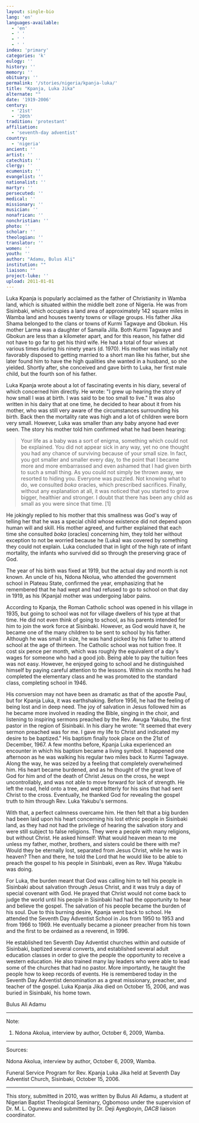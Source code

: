 ```yaml
---
layout: single-bio
lang: 'en'
languages-available:
  - 'en'
  - ' '
  - ' '
  - ' '
index: 'primary'
categories: 'k'
eulogy: ''
history: ''
memory: ''
obituary: ''
permalink: '/stories/nigeria/kpanja-luka/'
title: "Kpanja, Luka Jika"
alternate: ""
date: '1919-2006'
century:
  - '21st'
  - '20th'
tradition: 'protestant'
affiliation:
  - 'seventh-day adventist'
country:
  - 'nigeria'
ancient: ''
artist: ''
catechist: ''
clergy: ''
ecumenist: ''
evangelist: ''
nationalist: ''
martyr: ''
persecuted: ''
medical: ''
missionary: ''
musician: ''
nonafrican: ''
nonchristian: ''
photo: ''
scholar: ''
theologian: ''
translator: ''
women: ''
youth: ''
author: "Adamu, Bulus Ali"
institution: ""
liaison: ""
project-luke: ''
upload: 2011-01-01
---
```




Luka Kpanja is popularly acclaimed as the father of Christianity in Wamba land, which is situated within the middle belt zone of Nigeria. He was from Sisinbaki, which occupies a land area of approximately 142 square miles in Wamba land and houses twenty towns or village groups.  His father Jika Shama belonged to the clans or towns of Kurmi Tagwaye and Gbokun. His mother Larma was a daughter of Samaila Jilla. Both Kurmi Tagwaye and Gbokun are less than a kilometer apart, and for this reason, his father did not have to go far to get his third wife. He had a total of four wives at various times during his ninety years (d. 1970). His mother was initially not favorably disposed to getting married to a short man like his father, but she later found him to have the high qualities she wanted in a husband, so she yielded. Shortly after, she conceived and gave birth to Luka, her first male child, but the fourth son of his father.

Luka Kpanja wrote about a lot of fascinating events in his diary, several of which concerned him directly. He wrote: "I grew up hearing the story of how small I was at birth. I was said to be too small to live." It was also written in his dairy that at one time, he decided to hear about it from his mother, who was still very aware of the circumstances surrounding his birth. Back then the mortality rate was high and a lot of children were born very small. However, Luka was smaller than any baby anyone had ever seen. The story his mother told him confirmed what he had been hearing:

> Your life as a baby was a sort of enigma, something which could not be explained. You did not appear sick in any way, yet no one thought you had any chance of surviving because of your small size. In fact, you got smaller and smaller every day, to the point that I became more and more embarrassed and even ashamed that I had given birth to such a small thing. As you could not simply be thrown away, we resorted to hiding you. Everyone was puzzled. Not knowing what to do, we consulted *boka* oracles, which prescribed sacrifices. Finally, without any explanation at all, it was noticed that you started to grow bigger, healthier and stronger. I doubt that there has been any child as small as you were since that time. [1]

He jokingly replied to his mother that this smallness was God's way of telling her that he was a special child whose existence did not depend upon human will and skill. His mother agreed, and further explained that each time she consulted *boka* (oracles) concerning him, they told her without exception to not be worried because he (Luka) was covered by something they could not explain. Luka concluded that in light of the high rate of infant mortality, the infants who survived did so through the preserving grace of God.

The year of his birth was fixed at 1919, but the actual day and month is not known. An uncle of his, Ndona Nkolua, who attended the government school in Plateau State, confirmed the year, emphasizing that he remembered that he had wept and had refused to go to school on that day in 1919, as his (Kpanja) mother was undergoing labor pains.

According to Kpanja, the Roman Catholic school was opened in his village in 1935, but going to school was not for village dwellers of his type at that time. He did not even think of going to school, as his parents intended for him to join the work force at Sisinbaki. However, as God would have it, he became one of the many children to be sent to school by his father. Although he was small in size, he was hand picked by his father to attend school at the age of thirteen. The Catholic school was not tuition free. It cost six pence per month, which was roughly the equivalent of a day's wages for someone who had a good job. Being able to pay the tuition fees was not easy. However, he enjoyed going to school and he distinguished himself by paying careful attention to the lessons. Within six months he had completed the elementary class and he was promoted to the standard class, completing school in 1946.

His conversion may not have been as dramatic as that of the apostle Paul, but for Kpanja Luka, it was earthshaking. Before 1956, he had the feeling of being lost and in deep need. The joy of salvation in Jesus followed him as he became more involved in reading the Bible, singing in the choir, and listening to inspiring sermons preached by the Rev. Awuga Yakubu, the first pastor in the region of Sisinbaki. In his diary he wrote:  "It seemed that every sermon preached was for me. I gave my life to Christ and indicated my desire to be baptized." His baptism finally took place on the 21st of December, 1967. A few months before, Kpanja Luka experienced an encounter in which his baptism became a living symbol. It happened one afternoon as he was walking his regular two miles back to Kurmi Tagwaye. Along the way, he was seized by a feeling that completely overwhelmed him. His heart became burdened, and as he thought of the great love of God for him and of the death of Christ Jesus on the cross, he wept uncontrollably, and was not able to move forward for lack of strength. He left the road, held onto a tree, and wept bitterly for his sins that had sent Christ to the cross. Eventually, he thanked God for revealing the gospel truth to him through Rev. Luka Yakubu's sermons.

With that, a perfect calmness overcame him. He then felt that a big burden had been laid upon his heart concerning his lost ethnic people in Sisinbaki land, as they had not had the privilege of hearing the salvation story and were still subject to false religions. They were a people with many religions, but without Christ. He asked himself: What would heaven mean to me unless my father, mother, brothers, and sisters could be there with me? Would they be eternally lost, separated from Jesus Christ, while he was in heaven? Then and there, he told the Lord that he would like to be able to preach the gospel to his people in Sisinbaki, even as Rev. Wuga Yakubu was doing.

For Luka, the burden meant that God was calling him to tell his people in Sisinbaki about salvation through Jesus Christ, and it was truly a day of special covenant with God. He prayed that Christ would not come back to judge the world until his people in Sisinbaki had had the opportunity to hear and believe the gospel. The salvation of his people became the burden of his soul. Due to this burning desire, Kpanja went back to school. He attended the Seventh Day Adventist School in Jos from 1950 to 1953 and from 1966 to 1969. He eventually became a pioneer preacher from his town and the first to be ordained as a reverend, in 1996.

He established ten Seventh Day Adventist churches within and outside of Sisinbaki, baptized several converts, and established several adult education classes in order to give the people the opportunity to receive a western education. He also trained many lay leaders who were able to lead some of the churches that had no pastor. More importantly, he taught the people how to keep records of events. He is remembered today in the Seventh Day Adventist denomination as a great missionary, preacher, and teacher of the gospel. Luka Kpanja Jika died on October 15, 2006, and was buried in Sisinbaki, his home town.

Bulus Ali Adamu

---

Note:

1. Ndona Akolua, interview by author, October 6, 2009, Wamba.

---

Sources:

Ndona Akolua, interview by author, October 6, 2009, Wamba.

Funeral Service Program for Rev. Kpanja Luka Jika held at Seventh Day Adventist Church, Sisinbaki, October 15, 2006.

---

This story, submitted in 2010, was written by Bulus Ali Adamu, a student at Nigerian Baptist Theological Seminary, Ogbomoso under the supervision of Dr. M. L. Ogunewu and submitted by Dr. Deji Ayegboyin, *DACB* liaison coordinator.